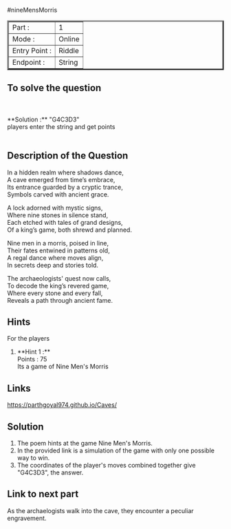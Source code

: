 #nineMensMorris
<table border = '3'>
    <tr>
        <td>Part :</td>
        <td> 1 </td>
    </tr>
    <tr>
        <td>Mode :</td>
        <td>Online</td>
    </tr>
    <tr>
        <td>Entry Point :</td>
        <td>Riddle</td>
    </tr>
    <tr>
        <td>Endpoint :</td>
        <td>String</td>
    </tr>
</table>

## To solve the question 
<br>
<br>
    **Solution :** "G4C3D3" <br>
    players enter the string and get points <br>
<br>

## Description of the Question

In a hidden realm where shadows dance,  
A cave emerged from time’s embrace,  
Its entrance guarded by a cryptic trance,  
Symbols carved with ancient grace.

A lock adorned with mystic signs,  
Where nine stones in silence stand,  
Each etched with tales of grand designs,  
Of a king’s game, both shrewd and planned.

Nine men in a morris, poised in line,  
Their fates entwined in patterns old,  
A regal dance where moves align,  
In secrets deep and stories told.

The archaeologists' quest now calls,  
To decode the king’s revered game,  
Where every stone and every fall,  
Reveals a path through ancient fame.

## Hints

For the players
<br>
<ol>
    <li> **Hint 1 :** <br>
    Points : 75 <br>
    Its a game of Nine Men's Morris
    </li>

</ol>

## Links 
https://parthgoyal974.github.io/Caves/

## Solution 

1. The poem hints at the game Nine Men's Morris.
2. In the provided link is a simulation of the game with only one possible way to win. 
3. The coordinates of the player's moves combined together give "G4C3D3", the answer. 
 
## Link to next part

As the archaelogists walk into the cave, they encounter a peculiar engravement. 

